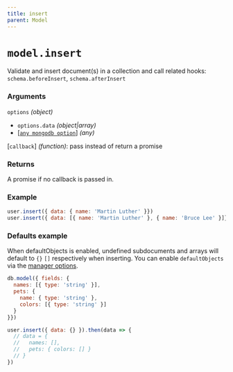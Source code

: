 ```yaml
---
title: insert
parent: Model
---
```


# `model.insert`

Validate and insert document(s) in a collection and call related hooks: `schema.beforeInsert`,  `schema.afterInsert`

### Arguments

`options` *(object)*

- `options.data` *(object\|array)*
- [[`any mongodb option`](http://mongodb.github.io/node-mongodb-native/3.2/api/Collection.html#insert)] *(any)*

[`callback`] *(function)*: pass instead of return a promise

### Returns

A promise if no callback is passed in.

### Example

```js
user.insert({ data: { name: 'Martin Luther' }})
user.insert({ data: [{ name: 'Martin Luther' }, { name: 'Bruce Lee' }]})
```

### Defaults example

When defaultObjects is enabled, undefined subdocuments and arrays will default to `{}` `[]` respectively when inserting. You can enable `defaultObjects` via the [manager options](../manager#arguments).

```js
db.model({ fields: {
  names: [{ type: 'string' }],
  pets: { 
    name: { type: 'string' },
    colors: [{ type: 'string' }]
  }
}})

user.insert({ data: {} }).then(data => {
  // data = {
  //   names: [],
  //   pets: { colors: [] }
  // }
})
```
